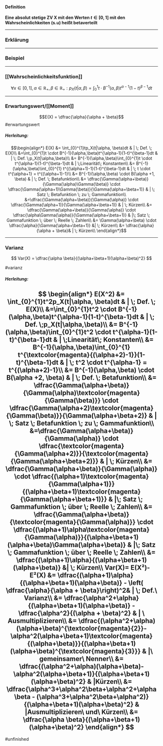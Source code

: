 #### Definition
**Eine absolut stetige ZV X mit den Werten $t\in [ 0,1]$ mit  den Wahrscheinlichkeiten (s.u) heißt betaverteilt**

---------

### Erklärung


------------

### Beispiel


----------------------- 

### [[Wahrscheinlichkeitsfunktion]]

$$
\forall x\in [0,1], \alpha\in \mathbb R_+, \beta \in \mathbb R_+:p_X(t|\alpha,\beta) =\int_{0}^{1}t \cdot B^{-1}(\alpha,\beta)t^{\alpha-1}(1-t)^{\beta-1}dt
$$

----------------
### Erwartungswert/[[Moment]]

$$E(X) = \dfrac{\alpha}{\alpha + \beta}$$ #erwartungswert

##### Herleitung:
$$\begin{align*}
    E(X) &= \int_{0}^{1}tp_X(t|\alpha, \beta)dt & | \; Def. \; E(X)\\
    &=\int_{0}^{1}t \cdot B^{-1}(\alpha,\beta)t^{\alpha-1}(1-t)^{\beta-1}dt & | \; Def. \;p_X(t|\alpha,\beta)\\
    &= B^{-1}(\alpha,\beta)\int_{0}^{1}t \cdot t^{\alpha-1}(1-t)^{\beta-1}dt & | \;Linearität\; Konstanten\\
    &= B^{-1}(\alpha,\beta)\int_{0}^{1} t^{(\alpha+1)-1}(1-t)^{\beta-1}dt & | \; t \cdot t^{\alpha+1} = t^{(\alpha+1)-1}\\
    &= B^{-1}(\alpha,\beta) \cdot B(\alpha +1, \beta) & | \; Def. \; Betafunktion\\
    &= \dfrac{\Gamma(\alpha+\beta)}{\Gamma(\alpha)\Gamma(\beta)} \cdot \dfrac{\Gamma(\alpha+1)\Gamma(\beta)}{\Gamma(\alpha+\beta+1)} & | \; Satz \; Betafunktion \; zu \; Gammafunktion\\
    &=\dfrac{\Gamma(\alpha+\beta)}{\Gamma(\alpha)} \cdot \dfrac{\Gamma(\alpha+1)}{\Gamma(\alpha+\beta+1)} & | \; Kürzen\\
    &= \dfrac{\Gamma(\alpha+\beta)}{\Gamma(\alpha)} \cdot \dfrac{\alpha\Gamma(\alpha)}{\Gamma(\alpha+\beta+1)} & |\; Satz \; Gammafunktion \; über \; Reelle \; Zahlen\\
    &= \Gamma(\alpha+\beta) \cdot \dfrac{\alpha}{\Gamma(\alpha+\beta+1)} &| \; Kürzen\\
    &= \dfrac{\alpha}{\alpha + \beta}& | \; Kürzen\\
\end{align*}$$

-------------
### Varianz
$$
Var(X) = \dfrac{\alpha \beta}{(\alpha+\beta+1)(\alpha+\beta)^2}
$$

#varianz
##### Herleitung:
$$
\begin{align*}
    E(X^2) &= \int_{0}^{1}t^2p_X(t|\alpha, \beta)dt & | \; Def. \; E(X)\\
    &=\int_{0}^{1}t^2 \cdot B^{-1}(\alpha,\beta)t^{\alpha-1}(1-t)^{\beta-1}dt & | \; Def. \;p_X(t|\alpha,\beta)\\
    &= B^{-1}(\alpha,\beta)\int_{0}^{1}t^2 \cdot t^{\alpha-1}(1-t)^{\beta-1}dt & | \;Linearität\; Konstanten\\
    &= B^{-1}(\alpha,\beta)\int_{0}^{1} t^{\textcolor{magenta}{(\alpha+2)-1}}(1-t)^{\beta-1}dt & | \; t^2 \cdot t^{\alpha-1} = t^{(\alpha+2)-1}\\
    &= B^{-1}(\alpha,\beta) \cdot B(\alpha +2, \beta) & | \; Def. \; Betafunktion\\
    &= \dfrac{\Gamma(\alpha+\beta)}{\Gamma(\alpha)\textcolor{magenta}{\Gamma(\beta)}} \cdot \dfrac{\Gamma(\alpha+2)\textcolor{magenta}{\Gamma(\beta)}}{\Gamma(\alpha+\beta+2)} & | \; Satz \; Betafunktion \; zu \; Gammafunktion\\
    &=\dfrac{\Gamma(\alpha+\beta)}{\Gamma(\alpha)} \cdot \dfrac{\textcolor{magenta}{\Gamma(\alpha+2)}}{\textcolor{magenta}{\Gamma(\alpha+\beta+2)}} & | \; Kürzen\\
    &= \dfrac{\Gamma(\alpha+\beta)}{\Gamma(\alpha)} \cdot \dfrac{(\alpha+1)\textcolor{magenta}{\Gamma(\alpha+1)}}{(\alpha+\beta+1)\textcolor{magenta}{\Gamma(\alpha+\beta+1)}} & |\; Satz \; Gammafunktion \; über \; Reelle \; Zahlen\\
    &= \dfrac{\Gamma(\alpha+\beta)}{\textcolor{magenta}{\Gamma(\alpha)}} \cdot \dfrac{(\alpha+1)\alpha\textcolor{magenta}{\Gamma(\alpha)}}{(\alpha+\beta+1)(\alpha+\beta)\Gamma(\alpha+\beta)} & |\; Satz \; Gammafunktion \; über \; Reelle \; Zahlen\\
    &= \dfrac{(\alpha+1)\alpha}{(\alpha+\beta+1)(\alpha+\beta)} &| \; Kürzen\\
    Var(X)= E(X²)-E²(X) &= \dfrac{(\alpha+1)\alpha}{(\alpha+\beta+1)(\alpha+\beta)} - \left( \dfrac{\alpha}{\alpha + \beta}\right)^2& | \; Def.\ Varianz\\
    &= \dfrac{\alpha^2+\alpha}{(\alpha+\beta+1)(\alpha+\beta)} -  \dfrac{\alpha^2}{(\alpha + \beta)^2} & | \ Ausmultiplizieren\\
    &= \dfrac{(\alpha^2+\alpha)(\alpha+\beta)^{\textcolor{magenta}{2}}- \alpha^2(\alpha+\beta+1)\textcolor{magenta}{(\alpha+\beta)}}{(\alpha+\beta+1)(\alpha+\beta)^{\textcolor{magenta}{3}}} & |\ gemeinsamer\ Nenner\\
	&= \dfrac{(\alpha^2+\alpha)(\alpha+\beta)- \alpha^2(\alpha+\beta+1)}{(\alpha+\beta+1)(\alpha+\beta)^2} & |Kürzen\\
	&= \dfrac{\alpha^3+\alpha^2\beta+\alpha^2+\alpha \beta - (\alpha^3+\alpha^2\beta+\alpha^2)}{(\alpha+\beta+1)(\alpha+\beta)^2} & |Ausmultiplizieren\ und\ Kürzen\\
	&= \dfrac{\alpha \beta}{(\alpha+\beta+1)(\alpha+\beta)^2}
\end{align*} 
$$ 
---------------

#unfinished 